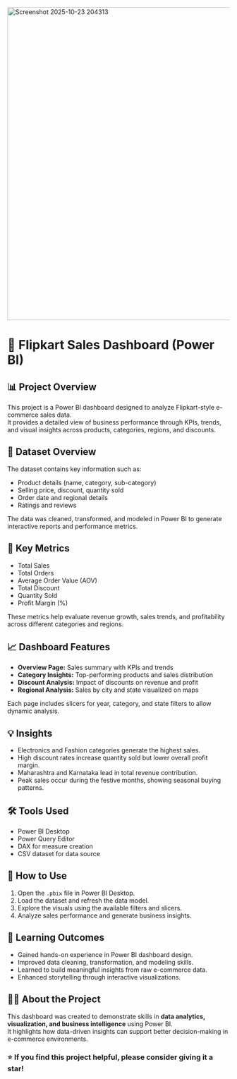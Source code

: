 <img width="1265" height="710" alt="Screenshot 2025-10-23 204313" src="https://github.com/user-attachments/assets/65dc0f9d-94cb-46db-acde-db9f01fa6343" />




# 🛒 Flipkart Sales Dashboard (Power BI)

## 📊 Project Overview
This project is a Power BI dashboard designed to analyze Flipkart-style e-commerce sales data.  
It provides a detailed view of business performance through KPIs, trends, and visual insights across products, categories, regions, and discounts.



## 📂 Dataset Overview
The dataset contains key information such as:
- Product details (name, category, sub-category)
- Selling price, discount, quantity sold
- Order date and regional details
- Ratings and reviews

The data was cleaned, transformed, and modeled in Power BI to generate interactive reports and performance metrics.



## 🧮 Key Metrics
- Total Sales  
- Total Orders  
- Average Order Value (AOV)  
- Total Discount  
- Quantity Sold  
- Profit Margin (%)  

These metrics help evaluate revenue growth, sales trends, and profitability across different categories and regions.



## 📈 Dashboard Features
- **Overview Page:** Sales summary with KPIs and trends  
- **Category Insights:** Top-performing products and sales distribution  
- **Discount Analysis:** Impact of discounts on revenue and profit  
- **Regional Analysis:** Sales by city and state visualized on maps  

Each page includes slicers for year, category, and state filters to allow dynamic analysis.



## 💡 Insights
- Electronics and Fashion categories generate the highest sales.  
- High discount rates increase quantity sold but lower overall profit margin.  
- Maharashtra and Karnataka lead in total revenue contribution.  
- Peak sales occur during the festive months, showing seasonal buying patterns.



## 🛠 Tools Used
- Power BI Desktop  
- Power Query Editor  
- DAX for measure creation  
- CSV dataset for data source  



## 🚀 How to Use
1. Open the `.pbix` file in Power BI Desktop.  
2. Load the dataset and refresh the data model.  
3. Explore the visuals using the available filters and slicers.  
4. Analyze sales performance and generate business insights.



## 📘 Learning Outcomes
- Gained hands-on experience in Power BI dashboard design.  
- Improved data cleaning, transformation, and modeling skills.  
- Learned to build meaningful insights from raw e-commerce data.  
- Enhanced storytelling through interactive visualizations.



## 👨‍💻 About the Project
This dashboard was created to demonstrate skills in **data analytics, visualization, and business intelligence** using Power BI.  
It highlights how data-driven insights can support better decision-making in e-commerce environments.



### ⭐ If you find this project helpful, please consider giving it a star!
